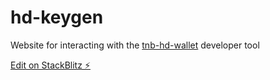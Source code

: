 # hd-keygen
Website for interacting with the [tnb-hd-wallet](https://github.com/tomijaga/Tnb-HD-Wallet) developer tool

[Edit on StackBlitz ⚡️](https://stackblitz.com/edit/hd-keygen)